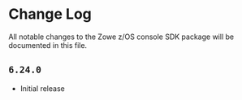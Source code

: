 # Change Log

All notable changes to the Zowe z/OS console SDK package will be documented in this file.

## `6.24.0`

- Initial release
